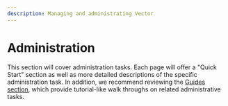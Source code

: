 ```yaml
---
description: Managing and administrating Vector
---
```


# Administration

This section will cover administration tasks. Each page will offer a "Quick Start" section as well as more detailed descriptions of the specific administration task. In addition, we recommend reviewing the [Guides section](../guides/), which provide tutorial-like walk throughs on related administrative tasks.



